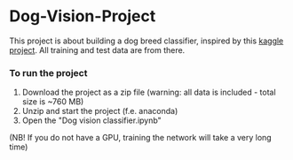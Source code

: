# Dog-Vision-Project

This project is about building a dog breed classifier, inspired by this [kaggle project](https://www.kaggle.com/c/dog-breed-identification). All training and test data are from there. 

### To run the project
1. Download the project as a zip file (warning: all data is included - total size is ~760 MB)
2. Unzip and start the project (f.e. anaconda)
3. Open the "Dog vision classifier.ipynb"

(NB! If you do not have a GPU, training the network will take a very long time)
